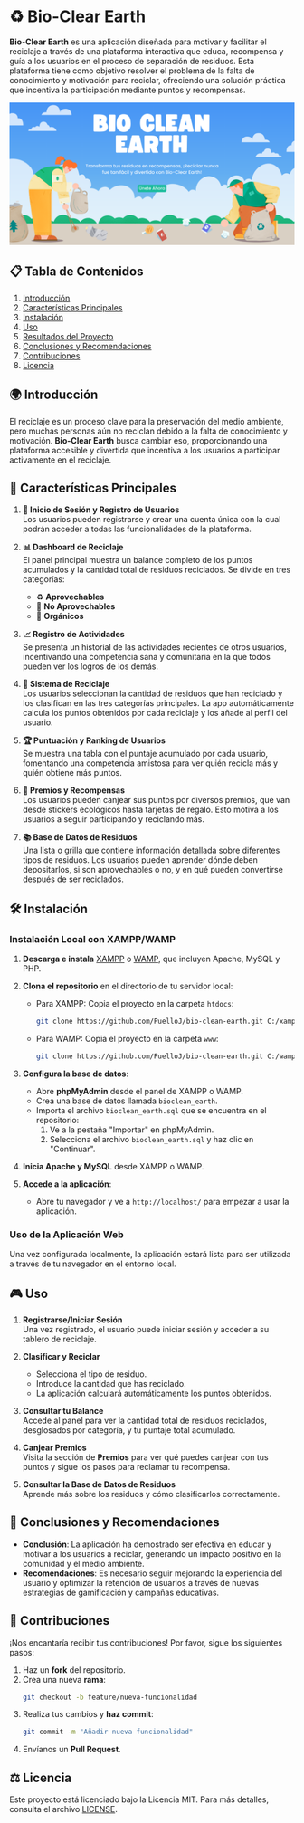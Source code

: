 # ♻️ Bio-Clear Earth

**Bio-Clear Earth** es una aplicación diseñada para motivar y facilitar el reciclaje a través de una plataforma interactiva que educa, recompensa y guía a los usuarios en el proceso de separación de residuos. Esta plataforma tiene como objetivo resolver el problema de la falta de conocimiento y motivación para reciclar, ofreciendo una solución práctica que incentiva la participación mediante puntos y recompensas.

![Banner Bio-Clear Earth](assets/img/Banners/banner1.png)

## 📋 Tabla de Contenidos
1. [Introducción](#introducción)
2. [Características Principales](#características-principales)
4. [Instalación](#instalación)
5. [Uso](#uso)
6. [Resultados del Proyecto](#resultados-del-proyecto)
7. [Conclusiones y Recomendaciones](#conclusiones-y-recomendaciones)
8. [Contribuciones](#contribuciones)
9. [Licencia](#licencia)

## 🌍 Introducción

El reciclaje es un proceso clave para la preservación del medio ambiente, pero muchas personas aún no reciclan debido a la falta de conocimiento y motivación. **Bio-Clear Earth** busca cambiar eso, proporcionando una plataforma accesible y divertida que incentiva a los usuarios a participar activamente en el reciclaje.

## 🚀 Características Principales

1. **🔑 Inicio de Sesión y Registro de Usuarios**  
   Los usuarios pueden registrarse y crear una cuenta única con la cual podrán acceder a todas las funcionalidades de la plataforma. 

2. **📊 Dashboard de Reciclaje**  
   El panel principal muestra un balance completo de los puntos acumulados y la cantidad total de residuos reciclados. Se divide en tres categorías:
   - ♻️ **Aprovechables**
   - 🚮 **No Aprovechables**
   - 🍂 **Orgánicos**

3. **📈 Registro de Actividades**  
   Se presenta un historial de las actividades recientes de otros usuarios, incentivando una competencia sana y comunitaria en la que todos pueden ver los logros de los demás.

4. **🔄 Sistema de Reciclaje**  
   Los usuarios seleccionan la cantidad de residuos que han reciclado y los clasifican en las tres categorías principales. La app automáticamente calcula los puntos obtenidos por cada reciclaje y los añade al perfil del usuario.

5. **🏆 Puntuación y Ranking de Usuarios**  
   Se muestra una tabla con el puntaje acumulado por cada usuario, fomentando una competencia amistosa para ver quién recicla más y quién obtiene más puntos.

6. **🎁 Premios y Recompensas**  
   Los usuarios pueden canjear sus puntos por diversos premios, que van desde stickers ecológicos hasta tarjetas de regalo. Esto motiva a los usuarios a seguir participando y reciclando más.

7. **📚 Base de Datos de Residuos**  
   Una lista o grilla que contiene información detallada sobre diferentes tipos de residuos. Los usuarios pueden aprender dónde deben depositarlos, si son aprovechables o no, y en qué pueden convertirse después de ser reciclados.

## 🛠️ Instalación

### Instalación Local con XAMPP/WAMP

1. **Descarga e instala** [XAMPP](https://www.apachefriends.org/index.html) o [WAMP](https://www.wampserver.com/en/), que incluyen Apache, MySQL y PHP.

2. **Clona el repositorio** en el directorio de tu servidor local:
    - Para XAMPP: Copia el proyecto en la carpeta `htdocs`:
      ```bash
      git clone https://github.com/PuelloJ/bio-clean-earth.git C:/xampp/htdocs/bio-clear-earth
      ```
    - Para WAMP: Copia el proyecto en la carpeta `www`:
      ```bash
      git clone https://github.com/PuelloJ/bio-clean-earth.git C:/wamp64/www/bio-clear-earth
      ```

3. **Configura la base de datos**:
    - Abre **phpMyAdmin** desde el panel de XAMPP o WAMP.
    - Crea una base de datos llamada `bioclean_earth`.
    - Importa el archivo `bioclean_earth.sql` que se encuentra en el repositorio:
      1. Ve a la pestaña "Importar" en phpMyAdmin.
      2. Selecciona el archivo `bioclean_earth.sql` y haz clic en "Continuar".

5. **Inicia Apache y MySQL** desde XAMPP o WAMP.

6. **Accede a la aplicación**:
    - Abre tu navegador y ve a `http://localhost/` para empezar a usar la aplicación.

### Uso de la Aplicación Web
Una vez configurada localmente, la aplicación estará lista para ser utilizada a través de tu navegador en el entorno local.


## 🎮 Uso

1. **Registrarse/Iniciar Sesión**  
   Una vez registrado, el usuario puede iniciar sesión y acceder a su tablero de reciclaje.

2. **Clasificar y Reciclar**  
   - Selecciona el tipo de residuo.
   - Introduce la cantidad que has reciclado.
   - La aplicación calculará automáticamente los puntos obtenidos.

3. **Consultar tu Balance**  
   Accede al panel para ver la cantidad total de residuos reciclados, desglosados por categoría, y tu puntaje total acumulado.

4. **Canjear Premios**  
   Visita la sección de **Premios** para ver qué puedes canjear con tus puntos y sigue los pasos para reclamar tu recompensa.

5. **Consultar la Base de Datos de Residuos**  
   Aprende más sobre los residuos y cómo clasificarlos correctamente.

## 📜 Conclusiones y Recomendaciones

- **Conclusión**: La aplicación ha demostrado ser efectiva en educar y motivar a los usuarios a reciclar, generando un impacto positivo en la comunidad y el medio ambiente.
- **Recomendaciones**: Es necesario seguir mejorando la experiencia del usuario y optimizar la retención de usuarios a través de nuevas estrategias de gamificación y campañas educativas.

## 🤝 Contribuciones

¡Nos encantaría recibir tus contribuciones! Por favor, sigue los siguientes pasos:
1. Haz un **fork** del repositorio.
2. Crea una nueva **rama**:
    ```bash
    git checkout -b feature/nueva-funcionalidad
    ```
3. Realiza tus cambios y **haz commit**:
    ```bash
    git commit -m "Añadir nueva funcionalidad"
    ```
4. Envíanos un **Pull Request**.

## ⚖️ Licencia

Este proyecto está licenciado bajo la Licencia MIT. Para más detalles, consulta el archivo [LICENSE](LICENSE).
